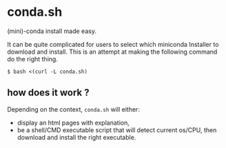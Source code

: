 # conda.sh

(mini)-conda install made easy.

It can be quite complicated for users to select which miniconda Installer to
download and install. This is an attempt at making the following command do the
right thing.

```
$ bash <(curl -L conda.sh)
```

## how does it work ?

Depending on the context, `conda.sh` will either:
 - display an html pages with explanation,
 - be a shell/CMD executable script that will detect current os/CPU, then
   download and install the right executable.


